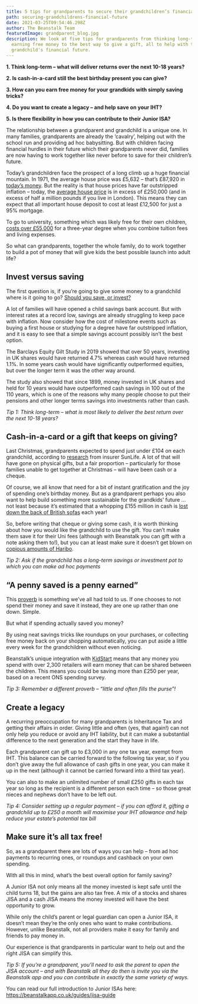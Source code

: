 ```yaml
---
title: 5 tips for grandparents to secure their grandchildren’s financial future
path: securing-grandchildrens-financial-future
date: 2021-03-25T09:54:46.298Z
author: The Beanstalk Team
featuredImage: grandparent_blog.jpg
description: We look at five tips for grandparents from thinking long-term to
  earning free money to the best way to give a gift, all to help with their
  grandchild's financial future.
---
```

**1. Think long-term – what will deliver returns over the next 10-18 years?**

**2. Is cash-in-a-card still the best birthday present you can give?**

**3. How can you earn free money for your grandkids with simply saving tricks?**

**4. Do you want to create a legacy – and help save on your IHT?**

**5. Is there flexibility in how you can contribute to their Junior ISA?**

The relationship between a grandparent and grandchild is a unique one. In many families, grandparents are already the ‘cavalry’, helping out with the school run and providing ad hoc babysitting. But with children facing financial hurdles in their future which their grandparents never did, families are now having to work together like never before to save for their children’s future.

Today’s grandchildren face the prospect of a long climb up a huge financial mountain. In 1971, the average house price was £5,632 – that’s £87,920 in [today’s money](https://www.thisismoney.co.uk/money/bills/article-1633409/Historic-inflation-calculator-value-money-changed-1900.html). But the reality is that house prices have far outstripped inflation – today, the [average house price](https://propertydata.co.uk/charts/house-prices) is in excess of £250,000 (and in excess of half a million pounds if you live in London). This means they can expect that all important house deposit to cost at least £12,500 for just a 95% mortgage. 

To go to university, something which was likely free for their own children, [costs over £55,000](https://www.savethestudent.org/student-finance/university-study-cost.html) for a three-year degree when you combine tuition fees and living expenses.

So what can grandparents, together the whole family, do to work together to build a pot of money that will give kids the best possible launch into adult life?

## Invest versus saving

The first question is, if you’re going to give some money to a grandchild where is it going to go?  [Should you save, or invest?](https://beanstalkapp.co.uk/articles/saving-vs-investing)

A lot of families will have opened a child savings bank account. But with interest rates at a record low, savings are already struggling to keep pace with inflation. Now consider how the cost of milestone events such as buying a first house or studying for a degree have far outstripped inflation, and it is easy to see that a simple savings account possibly isn’t the best option.

The Barclays Equity Gilt Study in 2019 showed that over 50 years, investing in UK shares would have returned 4.7% whereas cash would have returned 1.1%. In some years cash would have significantly outperformed equities, but over the longer term it was the other way around.

The study also showed that since 1899, money invested in UK shares and held for 10 years would have outperformed cash savings in 100 out of the 110 years, which is one of the reasons why many people choose to put their pensions and other longer terms savings into investments rather than cash.

*Tip 1: Think long-term – what is most likely to deliver the best return over the next 10-18 years?* 

## Cash-in-a-card or a gift that keeps on giving?

Last Christmas, grandparents expected to spend just under £104 on each grandchild, according to [research](https://www.thisismoney.co.uk/money/pensions/article-8962585/Christmas-shopping-Grandparents-set-spend-104-grandchild.html) from insurer SunLife. A lot of that will have gone on physical gifts, but a fair proportion – particularly for those families unable to get together at Christmas – will have been cash or a cheque. 

Of course, we all know that need for a bit of instant gratification and the joy of spending one’s birthday money. But as a grandparent perhaps you also want to help build something more sustainable for the grandkids’ future … not least because it’s estimated that a whopping £155 million in cash is [lost down the back of British sofas](https://www.distinctivechesterfields.com/blog/an-estimated-155-million-lost-down-the-back-of-british-sofas-each-year/) each year!

So, before writing that cheque or giving some cash, it is worth thinking about how you would like the grandchild to use the gift. You can’t make them save it for their Uni fees (although with Beanstalk you can gift with a note asking them to!), but you can at least make sure it doesn’t get blown on [copious amounts of Haribo](https://www.telegraph.co.uk/finance/newsbysector/retailandconsumer/8393779/Haribo-sweet-company-enjoys-sales-with-a-sugary-coating.html).

*Tip 2: Ask if the grandchild has a long-term savings or investment pot to which you can make ad hoc payments*

## “A penny saved is a penny earned”

This [proverb](https://poemanalysis.com/glossary/a-penny-saved-is-a-penny-earned/) is something we’ve all had told to us. If one chooses to not spend their money and save it instead, they are one up rather than one down. Simple.

But what if spending actually saved you money? 

By using neat savings tricks like roundups on your purchases, or collecting free money back on your shopping automatically, you can put aside a little every week for the grandchildren without even noticing.

Beanstalk’s unique integration with [KidStart](https://www.kidstart.co.uk/) means that any money you spend with over 2,300 retailers will earn money that can be shared between the children. This means you could be saving more than £250 per year, based on a recent ONS spending survey.

*Tip 3: Remember a different proverb – “little and often fills the purse”!*

## Create a legacy

A recurring preoccupation for many grandparents is Inheritance Tax and getting their affairs in order. Giving little and often (yes, that again!) can not only help you reduce or avoid any IHT liability, but it can make a substantial difference to the next generation and the start they have in life.

Each grandparent can gift up to £3,000 in any one tax year, exempt from IHT. This balance can be carried forward to the following tax year, so if you don’t give away the full allowance of cash gifts in one year, you can make it up in the next (although it cannot be carried forward into a third tax year).

You can also to make an unlimited number of small £250 gifts in each tax year so long as the recipient is a different person each time – so those great nieces and nephews don’t have to be left out.

*Tip 4: Consider setting up a regular payment – if you can afford it, gifting a grandchild up to £250 a month will maximise your IHT allowance and help reduce your estate’s potential tax bill*

## Make sure it’s all tax free!

So, as a grandparent there are lots of ways you can help – from ad hoc payments to recurring ones, or roundups and cashback on your own spending.

With all this in mind, what’s the best overall option for family saving? 

A Junior ISA not only means all the money invested is kept safe until the child turns 18, but the gains are also tax free. A mix of a stocks and shares JISA and a cash JISA means the money invested will have the best opportunity to grow.

While only the child’s parent or legal guardian can open a Junior ISA, it doesn’t mean they’re the only ones who want to make contributions. However, unlike Beanstalk, not all providers make it easy for family and friends to pay money in.

Our experience is that grandparents in particular want to help out and the right JISA can simplify this. 

*Tip 5: If you’re a grandparent, you’ll need to ask the parent to open the JISA account – and with Beanstalk all they do then is invite you via the Beanstalk app and you can contribute in exactly the same variety of ways.* 

You can read our full introduction to Junior ISAs here: <https://beanstalkapp.co.uk/guides/jisa-guide>